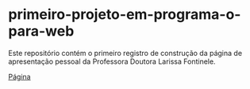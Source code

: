 # primeiro-projeto-em-programa-o-para-web
Este repositório contém o primeiro registro de construção da página de apresentação pessoal da Professora Doutora Larissa Fontinele.

[Página](https://sitelara.wana01.repl.co/)
